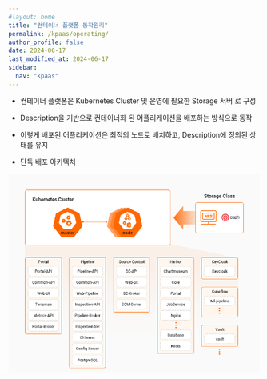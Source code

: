 ```yaml
---
#layout: home
title: "컨테이너 플랫폼 동작원리"
permalink: /kpaas/operating/
author_profile: false
date: 2024-06-17
last_modified_at: 2024-06-17
sidebar:
  nav: "kpaas"
---
```

- 컨테이너 플랫폼은 Kubernetes Cluster 및 운영에 필요한 Storage 서버 로 구성
- Description을 기반으로 컨테이너화 된 어플리케이션을 배포하는 방식으로 동작
- 이렇게 배포된 어플리케이션은 최적의 노드로 배치하고, Description에 정의된 상태를 유지

- 단독 배포 아키텍처

![containerPlatfrom_map01.png](/assets/images/kpaas/containerPlatfrom_map01.png)
